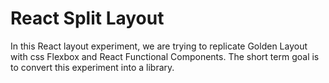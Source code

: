 # React Split Layout

In this React layout experiment, we are trying to replicate Golden Layout with css Flexbox and React Functional Components. The short term goal is to convert this experiment into a library.
